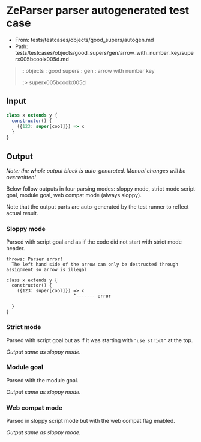 # ZeParser parser autogenerated test case

- From: tests/testcases/objects/good_supers/autogen.md
- Path: tests/testcases/objects/good_supers/gen/arrow_with_number_key/superx005bcoolx005d.md

> :: objects : good supers : gen : arrow with number key
>
> ::> superx005bcoolx005d

## Input


`````js
class x extends y {
  constructor() {
    ({123: super[cool]}) => x
  }
}
`````

## Output

_Note: the whole output block is auto-generated. Manual changes will be overwritten!_

Below follow outputs in four parsing modes: sloppy mode, strict mode script goal, module goal, web compat mode (always sloppy).

Note that the output parts are auto-generated by the test runner to reflect actual result.

### Sloppy mode

Parsed with script goal and as if the code did not start with strict mode header.

`````
throws: Parser error!
  The left hand side of the arrow can only be destructed through assignment so arrow is illegal

class x extends y {
  constructor() {
    ({123: super[cool]}) => x
                         ^------- error

  }
}
`````

### Strict mode

Parsed with script goal but as if it was starting with `"use strict"` at the top.

_Output same as sloppy mode._

### Module goal

Parsed with the module goal.

_Output same as sloppy mode._

### Web compat mode

Parsed in sloppy script mode but with the web compat flag enabled.

_Output same as sloppy mode._
